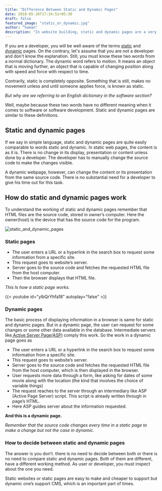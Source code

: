 ```yaml
---
title: "Difference Between Static and Dynamic Pages"
date: 2018-05-26T17:34:51+05:30
draft: false
featured_image: "static_or_dynamic.jpg"
author: "haman"
description: "In website building, static and dynamic pages are a very important topic. Both static and dynamic server a different purpose for a programme. Just like their names, their working is opposite"
---
```


<p>If you are a developer, you will be well aware of the terms <a href="https://uicard.io/">static</a> and <a href="https://www.newyorker.com/">dynamic</a> pages. On the contrary, let's assume that you are not a developer and don't know the explanation. Still, you must know these two words from a normal dictionary. The dynamic word refers to motion. It means an object that is moving further, an object that is capable of changing position along with speed and force with respect to time.</p>
<p>Contrarily, static is completely opposite. Something that is still, makes no movement unless and until someone applies force, is known as static.</p>

<i>But why are we referring to an English dictionary in the software section?</i>

<p>Well, maybe because these two words have no different meaning when it comes to software or software development. Static and dynamic pages are similar to these definitions.</p>

<h2>Static and dynamic pages</h2>
<p>If we say in simple language, static and dynamic pages are quite easily comparable to words static and dynamic. In static web pages, the content is as it is. There is no change in its display, presentation or content unless done by a developer. The developer has to manually change the source code to make the changes visible.</p>
<p>A dynamic webpage, however, can change the content or its presentation from the same source code. There is no substantial need for a developer to give his time out for this task.</p>

<h2>How do static and dynamic pages work</h2>

<p>To understand the working of static and dynamic pages remember that HTML files are the source code, stored in owner’s computer. Here the owner(host) is the device that has the source code for the program.</p>

![static_and_dynamic_pages](/blog/images/static.jpg)

<h3>Static pages</h3>
<ul>
<li>The user enters a URL or a hyperlink in the search box to request some information from a specific site.</li>
 <li>This request goes to website’s server.</li>
<li>Server goes to the source code and fetches the requested HTML file from the host computer.</li>
<li>Then the browser displays that HTML file.</li>
</ul>
<p><i>This Is how a static page works.</i></p>
{{< youtube id="ylbQrYhfa18" autoplay="false" >}}
<h3>Dynamic pages</h3>
<p>The basic process of displaying information in a browser is same for static and dynamic pages. But in a dynamic page, the user can request for some changes or some other data available in the database. Intermediate servers like<a href="https://www.w3schools.com/asp/" > Active Server Page(ASP)</a> comply this work. So the work in a dynamic page goes as</p>
<ul>
<li> The user enters a URL or a hyperlink in the search box to request some information from a specific site.</li>
<li> This request goes to website’s server.</li>
<li> Server goes to the source code and fetches the requested HTML file from the host computer, which is then displayed in the browser.</li>
<li>User requests more data through a form, like asking for dates of some movie along with the location (the kind that involves the choice of variable things)</li>
<li> The request reaches to the server through an intermediary like ASP (Active Page Server) script. This script is already written through in page’s HTML.</li>
<li>Here ASP guides server about the information requested.</li>
</ul>
<p><b>And this is a dynamic page.</b></p>
<p><i>Remember that the source code changes every time in a static page to make a change but not the case in dynamic.</i></p>


<h3>How to decide between static and dynamic pages</h3>
<p>The answer is you don’t. there is no need to decide between both or there is no need to compare static and dynamic pages. Both of them are different, have a different working method. As user or developer, you must inspect about the one you need.<p>
<p>Static websites or static pages are easy to make and cheaper to support but dynamic one’s support CMS, which is an important part of times.</p>